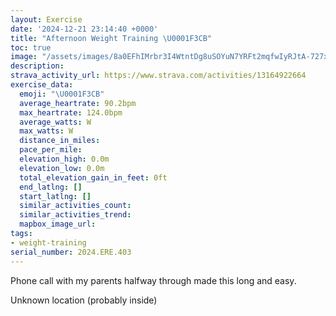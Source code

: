 ```yaml
---
layout: Exercise
date: '2024-12-21 23:14:40 +0000'
title: "Afternoon Weight Training \U0001F3CB️"
toc: true
image: "/assets/images/8a0EFhIMrbr3I4WtntDg8uSOYuN7YRFt2mqfwIyRJtA-727x2048.jpg.jpeg"
description:
strava_activity_url: https://www.strava.com/activities/13164922664
exercise_data:
  emoji: "\U0001F3CB️"
  average_heartrate: 90.2bpm
  max_heartrate: 124.0bpm
  average_watts: W
  max_watts: W
  distance_in_miles:
  pace_per_mile:
  elevation_high: 0.0m
  elevation_low: 0.0m
  total_elevation_gain_in_feet: 0ft
  end_latlng: []
  start_latlng: []
  similar_activities_count:
  similar_activities_trend:
  mapbox_image_url:
tags:
- weight-training
serial_number: 2024.ERE.403
---
```

Phone call with my parents halfway through made this long and easy.

Unknown location (probably inside)
